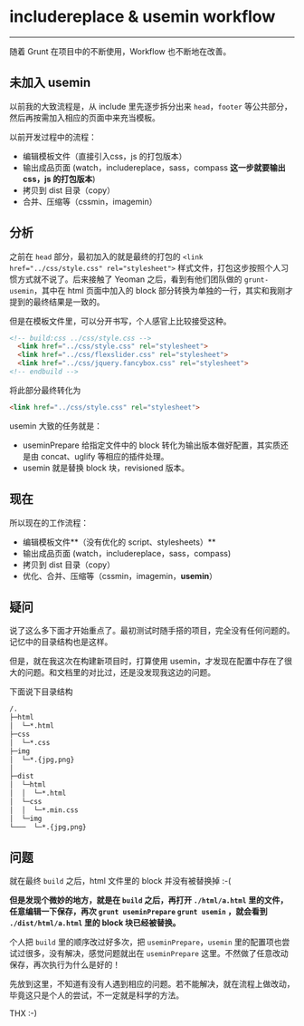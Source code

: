 # includereplace & usemin workflow
---------------
随着 Grunt 在项目中的不断使用，Workflow 也不断地在改善。

## 未加入 usemin

以前我的大致流程是，从 include 里先逐步拆分出来 `head`，`footer` 等公共部分，然后再按需加入相应的页面中来充当模板。

以前开发过程中的流程：
* 编辑模板文件（直接引入css，js 的打包版本）
* 输出成品页面 (watch，includereplace，sass，compass **这一步就要输出 css，js 的打包版本**)
* 拷贝到 dist 目录（copy）
* 合并、压缩等（cssmin，imagemin）

## 分析

之前在 `head` 部分，最初加入的就是最终的打包的 `<link href="../css/style.css" rel="stylesheet">` 样式文件，打包这步按照个人习惯方式就不说了。后来接触了 Yeoman 之后，看到有他们团队做的 `grunt-usemin`，其中在 html 页面中加入的 block 部分转换为单独的一行，其实和我刚才提到的最终结果是一致的。

但是在模板文件里，可以分开书写，个人感官上比较接受这种。

```html
<!-- build:css ../css/style.css -->
  <link href="../css/style.css" rel="stylesheet">
  <link href="../css/flexslider.css" rel="stylesheet">
  <link href="../css/jquery.fancybox.css" rel="stylesheet">
<!-- endbuild -->
```

将此部分最终转化为

```html
<link href="../css/style.css" rel="stylesheet">
```

usemin 大致的任务就是：
* useminPrepare 给指定文件中的 block 转化为输出版本做好配置，其实质还是由 concat、uglify 等相应的插件处理。
* usemin 就是替换 block 块，revisioned 版本。

## 现在

所以现在的工作流程：
* 编辑模板文件**（没有优化的 script、stylesheets）**
* 输出成品页面 (watch，includereplace，sass，compass)
* 拷贝到 dist 目录（copy）
* 优化、合并、压缩等（cssmin，imagemin，**usemin**）

## 疑问

说了这么多下面才开始重点了。最初测试时随手搭的项目，完全没有任何问题的。记忆中的目录结构也是这样。

但是，就在我这次在构建新项目时，打算使用 usemin，才发现在配置中存在了很大的问题。和文档里的对比过，还是没发现我这边的问题。

下面说下目录结构

```html
/.
├─html
│  └─*.html
├─css
│  └─*.css
├─img
│  └─*.{jpg,png}
│
├─dist
│  └─html
│  │  └─*.html
│  └─css
│  │  └─*.min.css
│  └─img
└───  └─*.{jpg,png}
```
## 问题

就在最终 `build` 之后，html 文件里的 block 并没有被替换掉 :-(

**但是发现个微妙的地方，就是在 `build` 之后，再打开 `./html/a.html` 里的文件，任意编辑一下保存，再次 `grunt useminPrepare` `grunt usemin` ，就会看到 `./dist/html/a.html` 里的 block 块已经被替换。**

个人把 `build` 里的顺序改过好多次，把 `useminPrepare`，`usemin` 里的配置项也尝试过很多，没有解决，感觉问题就出在 `useminPrepare` 这里。不然做了任意改动保存，再次执行为什么是好的！

先放到这里，不知道有没有人遇到相应的问题。若不能解决，就在流程上做改动，毕竟这只是个人的尝试，不一定就是科学的方法。

THX :-)
